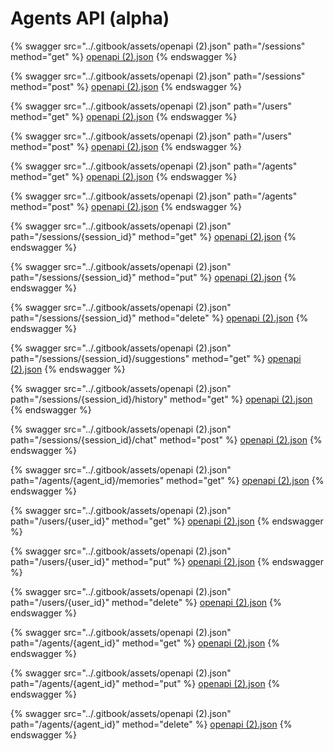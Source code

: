 # Agents API (alpha)

{% swagger src="../.gitbook/assets/openapi (2).json" path="/sessions" method="get" %}
[openapi (2).json](<../.gitbook/assets/openapi (2).json>)
{% endswagger %}

{% swagger src="../.gitbook/assets/openapi (2).json" path="/sessions" method="post" %}
[openapi (2).json](<../.gitbook/assets/openapi (2).json>)
{% endswagger %}

{% swagger src="../.gitbook/assets/openapi (2).json" path="/users" method="get" %}
[openapi (2).json](<../.gitbook/assets/openapi (2).json>)
{% endswagger %}

{% swagger src="../.gitbook/assets/openapi (2).json" path="/users" method="post" %}
[openapi (2).json](<../.gitbook/assets/openapi (2).json>)
{% endswagger %}

{% swagger src="../.gitbook/assets/openapi (2).json" path="/agents" method="get" %}
[openapi (2).json](<../.gitbook/assets/openapi (2).json>)
{% endswagger %}

{% swagger src="../.gitbook/assets/openapi (2).json" path="/agents" method="post" %}
[openapi (2).json](<../.gitbook/assets/openapi (2).json>)
{% endswagger %}

{% swagger src="../.gitbook/assets/openapi (2).json" path="/sessions/{session_id}" method="get" %}
[openapi (2).json](<../.gitbook/assets/openapi (2).json>)
{% endswagger %}

{% swagger src="../.gitbook/assets/openapi (2).json" path="/sessions/{session_id}" method="put" %}
[openapi (2).json](<../.gitbook/assets/openapi (2).json>)
{% endswagger %}

{% swagger src="../.gitbook/assets/openapi (2).json" path="/sessions/{session_id}" method="delete" %}
[openapi (2).json](<../.gitbook/assets/openapi (2).json>)
{% endswagger %}

{% swagger src="../.gitbook/assets/openapi (2).json" path="/sessions/{session_id}/suggestions" method="get" %}
[openapi (2).json](<../.gitbook/assets/openapi (2).json>)
{% endswagger %}

{% swagger src="../.gitbook/assets/openapi (2).json" path="/sessions/{session_id}/history" method="get" %}
[openapi (2).json](<../.gitbook/assets/openapi (2).json>)
{% endswagger %}

{% swagger src="../.gitbook/assets/openapi (2).json" path="/sessions/{session_id}/chat" method="post" %}
[openapi (2).json](<../.gitbook/assets/openapi (2).json>)
{% endswagger %}

{% swagger src="../.gitbook/assets/openapi (2).json" path="/agents/{agent_id}/memories" method="get" %}
[openapi (2).json](<../.gitbook/assets/openapi (2).json>)
{% endswagger %}

{% swagger src="../.gitbook/assets/openapi (2).json" path="/users/{user_id}" method="get" %}
[openapi (2).json](<../.gitbook/assets/openapi (2).json>)
{% endswagger %}

{% swagger src="../.gitbook/assets/openapi (2).json" path="/users/{user_id}" method="put" %}
[openapi (2).json](<../.gitbook/assets/openapi (2).json>)
{% endswagger %}

{% swagger src="../.gitbook/assets/openapi (2).json" path="/users/{user_id}" method="delete" %}
[openapi (2).json](<../.gitbook/assets/openapi (2).json>)
{% endswagger %}

{% swagger src="../.gitbook/assets/openapi (2).json" path="/agents/{agent_id}" method="get" %}
[openapi (2).json](<../.gitbook/assets/openapi (2).json>)
{% endswagger %}

{% swagger src="../.gitbook/assets/openapi (2).json" path="/agents/{agent_id}" method="put" %}
[openapi (2).json](<../.gitbook/assets/openapi (2).json>)
{% endswagger %}

{% swagger src="../.gitbook/assets/openapi (2).json" path="/agents/{agent_id}" method="delete" %}
[openapi (2).json](<../.gitbook/assets/openapi (2).json>)
{% endswagger %}
